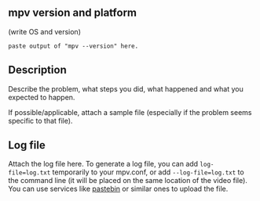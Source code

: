 ## mpv version and platform

(write OS and version)
```
paste output of "mpv --version" here.
```

## Description

Describe the problem, what steps you did, what happened and what you expected to happen.

If possible/applicable, attach a sample file (especially if the problem seems specific to that file).

## Log file

Attach the log file here. To generate a log file, you can add `log-file=log.txt` temporarily to your mpv.conf, or add `--log-file=log.txt` to the command line (it will be placed on the same location of the video file). You can use services like [pastebin](https://pastebin.com/) or similar ones to upload the file.
